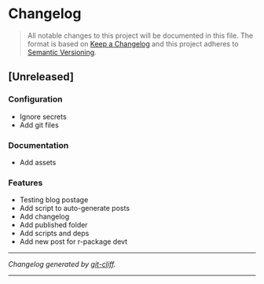 # Changelog

> All notable changes to this project will be documented in this file. The format is based on
[Keep a Changelog](http://keepachangelog.com/) and this project adheres to
[Semantic Versioning](http://semver.org/).

## [Unreleased]

### Configuration

- Ignore secrets
- Add git files

### Documentation

- Add assets

### Features

- Testing blog postage
- Add script to auto-generate posts
- Add changelog
- Add published folder
- Add scripts and deps
- Add new post for r-package devt

***
*Changelog generated by [git-cliff](https://github.com/orhun/git-cliff).*
***
